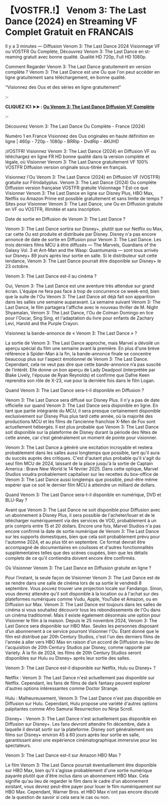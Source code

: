 # 【VOSTFR.!】 Venom 3: The Last Dance (2024) en Streaming VF Complet Gratuit en FRANCAIS
Il y a 3 minutes — Diffusion Venom 3: The Last Dance 2024 Visionnage VF ou VOSTFR Ou Complète, Découvrez Venom 3: The Last Dance en st-reaming gratuit avec bonne qualité. Qualité HD 720p, Full HD 1080p.

Comment Regarder Venom 3: The Last Dance gratuitement en version complète ? Venom 3: The Last Dance est une Ou que l'on peut accéder en ligne gratuitement sans téléchargement, en bonne qualité.

“Visionnez des Ous et des séries en ligne gratuitement”

:-

**CLIQUEZ ICI ➤➤ : [Ou Venom 3: The Last Dance Diffusion VF Complète](https://t.co/r40hPuMGCW)**

:-

Découvrez Venom 3: The Last Dance Ou Complète - France (2024)

Numéro 1 en France Visionnez des Ous originales en haute définition en ligne | 460p - 720p - 1080p - BRRip - DvdRip - 4KUHD

¡VOSTFR! Visionnez Venom 3: The Last Dance (2024) en Diffusion VF ou téléchargez en ligne FR HD bonne qualité dans la version complète et légale, où Visionner Venom 3: The Last Dance gratuitement VF 100% VOSTFR Diffusion version originale sous-titrée en français.

Visionnez l'Ou Venom 3: The Last Dance (2024) en Diffusion VF (VOSTFR) gratuite sur Filmdailyplus. Venom 3: The Last Dance (2024) Ou complète Diffusion version française VOSTFR gratuite Visionnage ? Est-ce que Visionner Venom 3: The Last Dance en ligne sur Disney Plus, HBO Max, Netflix ou Amazon Prime est possible gratuitement et sans limite de temps ? Sites pour Visionner Venom 3: The Last Dance, une Ou en Diffusion gratuite en VF ou VOSTFR, illimitée et sans inscription.

Date de sortie en Diffusion de Venom 3: The Last Dance ?

Venom 3: The Last Dance sortira sur Disney+, plutôt que sur Netflix ou Max, car cette Ou est produite et distribuée par Disney. Disney n'a pas encore annoncé de date de sortie en Diffusion pour Venom 3: The Last Dance. Les trois derniers films MCU à être diffusés — The Marvels, Guardians of the Galaxy Vol. 3 et Ant-Man and the Wasp: Quantumania — sont tous arrivés sur Disney+ 89 jours après leur sortie en salle. Si le distributeur suit cette tendance, Venom 3: The Last Dance pourrait être disponible sur Disney+ le 23 octobre.

Venom 3: The Last Dance est-il au cinéma ?

Oui, Venom 3: The Last Dance est une aventure très attendue sur grand écran. L'équipe ne fera pas face à trop de concurrence ce week-end, bien que la suite de l'Ou Venom 3: The Last Dance ait déjà fait son apparition dans les salles une semaine auparavant. La semaine suivant Venom 3: The Last Dance, le film partagera l'affiche avec le nouveau thriller de M. Night Shyamalan, Venom 3: The Last Dance, l'Ou de Colman Domingo en lice pour l'Oscar, Sing Sing, et l'adaptation du livre pour enfants de Zachary Levi, Harold and the Purple Crayon.

Visionnez la bande-annonce de « Venom 3: The Last Dance » ?

La sortie de Venom 3: The Last Dance approche, mais Marvel a dévoilé un aperçu spécial du film une semaine avant la première. En plus d'une brève référence à Spider-Man à la fin, la bande-annonce finale se concentre beaucoup plus sur l'aspect émotionnel de Venom 3: The Last Dance. Cependant, cela ne veut pas dire que cette bande-annonce n’a pas suscité de l’intérêt. Elle donne un bon aperçu de Lady Deadpool (interprétée par Blake Lively, l'épouse de Ryan Reynolds) et confirme que Dafne Keen reprendra son rôle de X-23, vue pour la dernière fois dans le film Logan.

Quand Venom 3: The Last Dance sera-t-il disponible en Diffusion ?

Venom 3: The Last Dance sera diffusé sur Disney Plus. Il n'y a pas de date officielle sur quand Venom 3: The Last Dance sera disponible en ligne. En tant que partie intégrante du MCU, il sera presque certainement disponible exclusivement sur Disney Plus plus tard cette année, où la majorité des productions MCU et les films de l’ancienne franchise X-Men de Fox sont actuellement hébergés. Il est plus probable que Venom 3: The Last Dance soit disponible sur la plateforme de Disney durant la période des fêtes de cette année, car c’est généralement un moment de pointe pour visionner.

Venom 3: The Last Dance a généré une excitation incroyable et restera probablement dans les salles aussi longtemps que possible, tant qu'il aura du succès auprès des critiques. C'est d'autant plus probable qu'il s'agit du seul film MCU de 2024, laissant de la place jusqu'à la sortie de Captain America : Brave New World le 14 février 2025. Dans cette optique, Marvel Studios voudra probablement capitaliser sur les recettes du box-office de Venom 3: The Last Dance aussi longtemps que possible, peut-être même espérer que ce soit le dernier film MCU à atteindre un milliard de dollars.

Quand Venom 3: The Last Dance sera-t-il disponible en numérique, DVD et BLU-Ray ?

Avant que Venom 3: The Last Dance ne soit disponible pour Diffusion avec un abonnement à Disney Plus, il sera possible de l'acheter/louer et de le télécharger numériquement via des services de VOD, probablement à un prix compris entre 15 et 20 dollars. Encore une fois, Marvel Studios n'a pas encore confirmé la date de sortie numérique de Venom 3: The Last Dance sur les supports domestiques, bien que cela soit probablement prévu pour l'automne 2024, et au plus tôt en septembre. Ce format devrait être accompagné de documentaires en coulisses et d'autres fonctionnalités supplémentaires telles que des scènes coupées, bien que les détails complets de ce qu'il contiendra doivent encore être confirmés.

Où Visionner Venom 3: The Last Dance en Diffusion gratuite en ligne ?

Pour l’instant, la seule façon de Visionner Venom 3: The Last Dance est de se rendre dans une salle de cinéma lors de sa sortie le vendredi 8 septembre. Vous pouvez trouver une projection locale sur Fandango. Sinon, vous devrez attendre qu'il soit disponible à la location ou à l'achat sur des plateformes numériques comme Vudu, Apple, YouTube et Amazon, ou en Diffusion sur Max. Venom 3: The Last Dance est toujours dans les salles de cinéma si vous souhaitez découvrir tous les rebondissements de l'Ou dans un cinéma traditionnel. Mais il existe également désormais une option pour Visionner le film à la maison. Depuis le 25 novembre 2024, Venom 3: The Last Dance sera disponible sur HBO Max. Seules les personnes disposant d’un abonnement à ce service pourront Visionner l'Ou. Étant donné que le film est distribué par 20th Century Studios, c'est l'un des derniers films de l'année à aller vers HBO Max en raison d'un accord de Diffusion au lieu de l'acquisition de 20th Century Studios par Disney, comme rapporté par Variety. À la fin de 2024, les films de 20th Century Studios seront disponibles sur Hulu ou Disney+ après leur sortie des salles.

Venom 3: The Last Dance est-il disponible sur Netflix, Hulu ou Disney+ ?

Netflix : Venom 3: The Last Dance n'est actuellement pas disponible sur Netflix. Cependant, les fans de films de dark fantasy peuvent explorer d'autres options intéressantes comme Doctor Strange.

Hulu : Malheureusement, Venom 3: The Last Dance n'est pas disponible en Diffusion sur Hulu. Cependant, Hulu propose une variété d'autres options palpitantes comme Afro Samurai Resurrection ou Ninja Scroll.

Disney+ : Venom 3: The Last Dance n'est actuellement pas disponible en Diffusion sur Disney+. Les fans devront attendre fin décembre, date à laquelle il devrait sortir sur la plateforme. Disney sort généralement ses films sur Disney+ environ 45 à 60 jours après leur sortie en salle, garantissant ainsi une expérience cinématographique immersive pour les spectateurs.

Venom 3: The Last Dance est-il sur Amazon HBO Max ?

Le film Venom 3: The Last Dance pourrait éventuellement être disponible sur HBO Max, bien qu'il s'agisse probablement d'une sortie numérique payante plutôt que d'être inclus dans un abonnement HBO Max. Cela signifie qu'au lieu de regarder le film dans le cadre d'un abonnement existant, vous devrez peut-être payer pour louer le film numériquement sur HBO Max. Cependant, Warner Bros. et HBO Max n'ont pas encore discuté de la question de savoir si cela sera le cas ou non.

